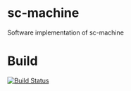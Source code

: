 # sc-machine
Software implementation of sc-machine

# Build
[![Build Status](https://travis-ci.org/deniskoronchik/sc-machine.svg?branch=master)](https://travis-ci.org/deniskoronchik/sc-machine)
